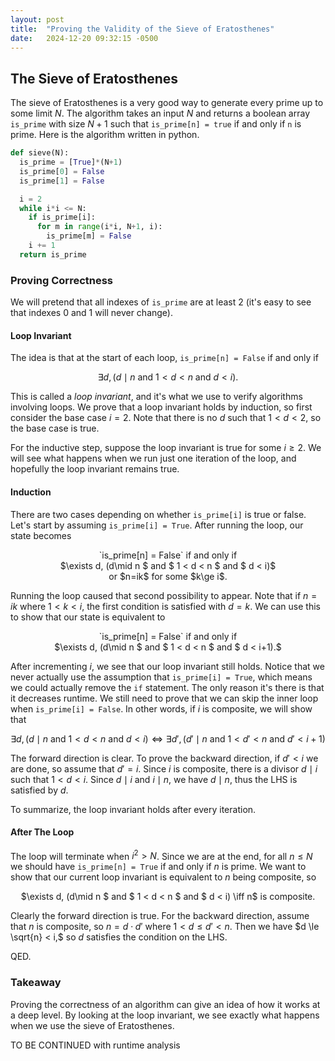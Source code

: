 ```yaml
---
layout: post
title:  "Proving the Validity of the Sieve of Eratosthenes"
date:   2024-12-20 09:32:15 -0500
---
```



## The Sieve of Eratosthenes
The sieve of Eratosthenes is a very good way to generate every prime up to some limit $N.$ The algorithm takes an input $N$ and returns a boolean array `is_prime` with size $N+1$ such that `is_prime[n] = true` if and only if `n` is prime. Here is the algorithm written in python.
```py
def sieve(N):
  is_prime = [True]*(N+1)
  is_prime[0] = False
  is_prime[1] = False

  i = 2
  while i*i <= N:
    if is_prime[i]:
      for m in range(i*i, N+1, i):
        is_prime[m] = False
    i += 1
  return is_prime
```

### Proving Correctness
We will pretend that all indexes of `is_prime` are at least 2 (it's easy to see that indexes 0 and 1 will never change).
#### Loop Invariant
The idea is that at the start of each loop, `is_prime[n] = False` if and only if

$$\exists d, (d \mid n \text{ and } 1 < d < n \text{ and } d < i).$$

This is called a *loop invariant*, and it's what we use to verify algorithms involving loops. We prove that a loop invariant holds by induction, so first consider the base case $i=2.$ Note that there is no $d$ such that $1<d<2$, so the base case is true.

For the inductive step, suppose the loop invariant is true for some $i\ge 2$. We will see what happens when we run just one iteration of the loop, and hopefully the loop invariant remains true.

#### Induction
There are two cases depending on whether `is_prime[i]` is true or false. Let's start by assuming `is_prime[i] = True`. After running the loop, our state becomes
<center>
<div markdown="1">
`is_prime[n] = False` if and only if <br/> $\exists d, (d\mid n $ and $ 1 < d < n $ and $ d < i)$ <br/> or $n=ik$ for some $k\ge i$.
</div> 
</center>

Running the loop caused that second possibility to appear. Note that if $n=ik$ where $1 < k < i,$ the first condition is satisfied with $d=k.$ We can use this to show that our state is equivalent to

<center>
<div markdown="1">
`is_prime[n] = False` if and only if <br/> $\exists d, (d\mid n $ and $ 1 < d < n $ and $ d < i+1).$
</div> 
</center>

After incrementing $i,$ we see that our loop invariant still holds. Notice that we never actually use the assumption that `is_prime[i] = True`, which means we could actually remove the `if` statement. The only reason it's there is that it decreases runtime. We still need to prove that we can skip the inner loop when `is_prime[i] = False`. In other words, if $i$ is composite, we will show that

$$\exists d, (d\mid n \text{ and } 1 < d < n \text{ and } d < i) \iff \exists d', (d'\mid n \text{ and } 1 < d' < n \text{ and } d' < i+1)$$

The forward direction is clear. To prove the backward direction, if $d' < i$ we are done, so assume that $d' = i.$ Since $i$ is composite, there is a divisor $d\mid i$ such that $1 < d < i.$ Since $d\mid i$ and $i\mid n,$ we have $d\mid n$, thus the LHS is satisfied by $d.$

To summarize, the loop invariant holds after every iteration.

#### After The Loop
The loop will terminate when $i^2 > N$. Since we are at the end, for all $n\le N$ we should have `is_prime[n] = True` if and only if $n$ is prime. We want to show that our current loop invariant is equivalent to $n$ being composite, so

<center>
<div markdown="1">
$\exists d, (d\mid n $ and $ 1 < d < n $ and $ d < i) \iff n$ is composite.
</div> 
</center>

Clearly the forward direction is true. For the backward direction, assume that $n$ is composite, so $n = d\cdot d'$ where $1 < d \le d' < n.$ Then we have $d \le \sqrt{n} < i,$ so $d$ satisfies the condition on the LHS.

QED.

### Takeaway
Proving the correctness of an algorithm can give an idea of how it works at a deep level. By looking at the loop invariant, we see exactly what happens when we use the sieve of Eratosthenes.

TO BE CONTINUED with runtime analysis